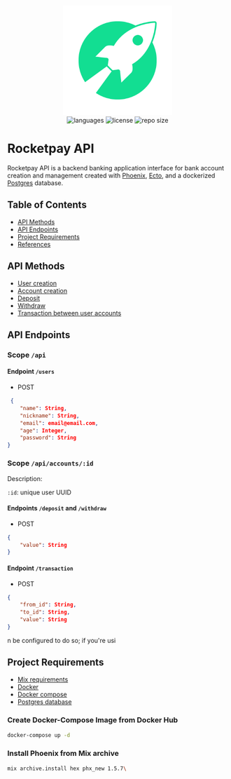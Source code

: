 <p align="center">
    <img src=".github/rocketpay.png" width="250px" />
    <br/>
    <img src="https://img.shields.io/github/languages/count/vcwild/rocketpay-api?color=%2300DE96&style=flat-square" alt="languages" />
    <img src="https://img.shields.io/github/license/vcwild/rocketpay-api?color=%2300DE96&style=flat-square" alt="license" />
    <img src="https://img.shields.io/github/repo-size/vcwild/rocketpay-api?color=%2300DE96&style=flat-square" alt="repo size" />
</p>

# Rocketpay API

Rocketpay API is a backend banking application interface for bank account creation and management created with [Phoenix](https://hexdocs.pm/phoenix/Mix.Tasks.Phx.New.html), [Ecto](https://hexdocs.pm/ecto/), and a dockerized [Postgres](https://www.postgresql.org/) database.

## Table of Contents

- [API Methods](#API-Methods)
- [API Endpoints](#API-Endpoints)
- [Project Requirements](#Project-Requirements)
- [References](#References)

## API Methods

- [User creation](#creation)
- [Account creation](#creation)
- [Deposit](#deposit)
- [Withdraw](#deposit)
- [Transaction between user accounts](#transaction)

## API Endpoints

### Scope `/api`

#### Endpoint `/users` <a name="creation" />

- POST

```json
 {
    "name": String,
    "nickname": String,
    "email": email@email.com,
    "age": Integer,
    "password": String
}
```

### Scope `/api/accounts/:id`

Description:

`:id`: unique user UUID

#### Endpoints `/deposit` and `/withdraw` <a name="deposit" />

- POST

```json
{
    "value": String
}
```

#### Endpoint `/transaction` <a name="transaction" />

- POST

```json
{
    "from_id": String,
    "to_id": String,
    "value": String
}
```

n be configured to do so; if you're usi
## Project Requirements

- [Mix requirements](./mix.exs)
- [Docker](https://www.docker.com/)
- [Docker compose](https://docs.docker.com/compose/)
- [Postgres database](https://hub.docker.com/_/postgres)

### Create Docker-Compose Image from Docker Hub

```sh
docker-compose up -d
```

### Install Phoenix from Mix archive

```sh
mix archive.install hex phx_new 1.5.7\
```
